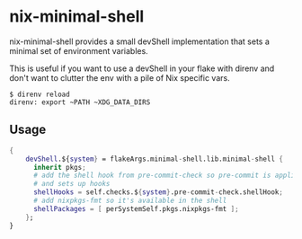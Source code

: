 # nix-minimal-shell

nix-minimal-shell provides a small devShell implementation that sets a minimal set of environment variables.

This is useful if you want to use a devShell in your flake with direnv and don't want to clutter the env with a pile of Nix specific vars.

```
$ direnv reload
direnv: export ~PATH ~XDG_DATA_DIRS
```

## Usage

```nix
{
    devShell.${system} = flakeArgs.minimal-shell.lib.minimal-shell {
      inherit pkgs;
      # add the shell hook from pre-commit-check so pre-commit is applied in this shell
      # and sets up hooks
      shellHooks = self.checks.${system}.pre-commit-check.shellHook;
      # add nixpkgs-fmt so it's available in the shell
      shellPackages = [ perSystemSelf.pkgs.nixpkgs-fmt ];
    };
}
```
